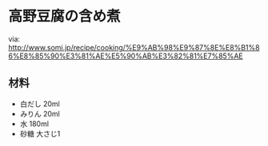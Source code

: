 #  高野豆腐の含め煮
via: http://www.somi.jp/recipe/cooking/%E9%AB%98%E9%87%8E%E8%B1%86%E8%85%90%E3%81%AE%E5%90%AB%E3%82%81%E7%85%AE

## 材料
- 白だし 20ml
- みりん 20ml
- 水 180ml
- 砂糖 大さじ1
